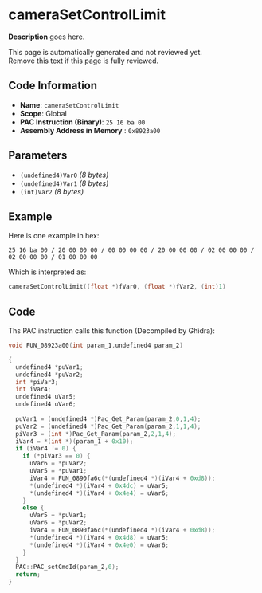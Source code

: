 # cameraSetControlLimit

**Description** goes here.

This page is automatically generated and not reviewed yet.<br>Remove this text if this page is fully reviewed.

## Code Information

- **Name**: `cameraSetControlLimit`
- **Scope**: Global
- **PAC Instruction (Binary)**: `25 16 ba 00`
- **Assembly Address in Memory** : `0x8923a00`

## Parameters

- `(undefined4)Var0` *(8 bytes)*
- `(undefined4)Var1` *(8 bytes)*
- `(int)Var2` *(8 bytes)*

## Example

Here is one example in hex:

```25 16 ba 00 / 20 00 00 00 / 00 00 00 00 / 20 00 00 00 / 02 00 00 00 / 02 00 00 00 / 01 00 00 00```

Which is interpreted as:

```c
cameraSetControlLimit((float *)fVar0, (float *)fVar2, (int)1)
```

## Code

Ths PAC instruction calls this function (Decompiled by Ghidra):

```c
void FUN_08923a00(int param_1,undefined4 param_2)

{
  undefined4 *puVar1;
  undefined4 *puVar2;
  int *piVar3;
  int iVar4;
  undefined4 uVar5;
  undefined4 uVar6;
  
  puVar1 = (undefined4 *)Pac_Get_Param(param_2,0,1,4);
  puVar2 = (undefined4 *)Pac_Get_Param(param_2,1,1,4);
  piVar3 = (int *)Pac_Get_Param(param_2,2,1,4);
  iVar4 = *(int *)(param_1 + 0x10);
  if (iVar4 != 0) {
    if (*piVar3 == 0) {
      uVar6 = *puVar2;
      uVar5 = *puVar1;
      iVar4 = FUN_0890fa6c(*(undefined4 *)(iVar4 + 0xd8));
      *(undefined4 *)(iVar4 + 0x4dc) = uVar5;
      *(undefined4 *)(iVar4 + 0x4e4) = uVar6;
    }
    else {
      uVar5 = *puVar1;
      uVar6 = *puVar2;
      iVar4 = FUN_0890fa6c(*(undefined4 *)(iVar4 + 0xd8));
      *(undefined4 *)(iVar4 + 0x4d8) = uVar5;
      *(undefined4 *)(iVar4 + 0x4e0) = uVar6;
    }
  }
  PAC::PAC_setCmdId(param_2,0);
  return;
}
```

